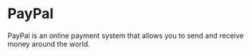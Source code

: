 # PayPal
PayPal is an online payment system that allows you to send and receive money around the world. 
